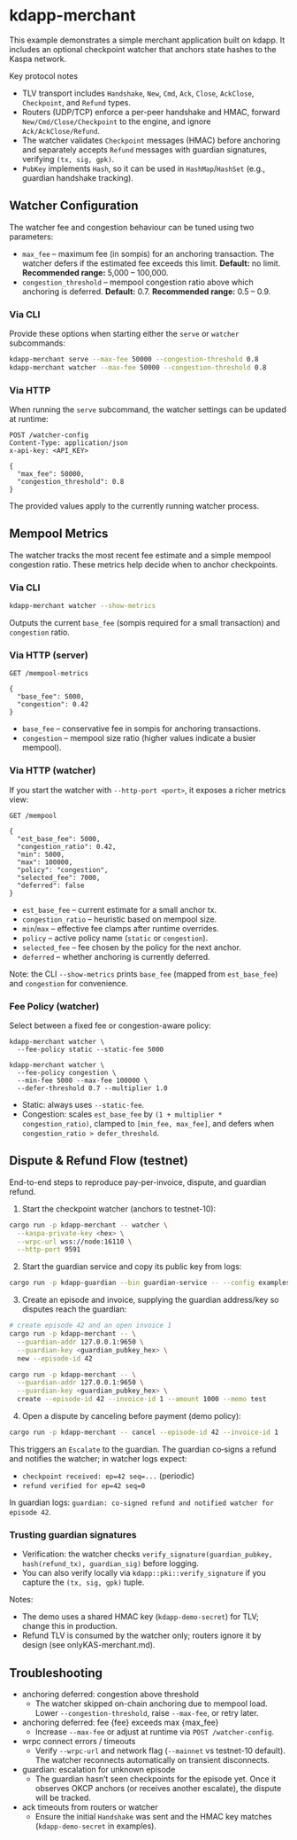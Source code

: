 # kdapp-merchant

This example demonstrates a simple merchant application built on kdapp. It includes an optional checkpoint watcher that anchors state hashes to the Kaspa network.

Key protocol notes
- TLV transport includes `Handshake`, `New`, `Cmd`, `Ack`, `Close`, `AckClose`, `Checkpoint`, and `Refund` types.
- Routers (UDP/TCP) enforce a per-peer handshake and HMAC, forward `New/Cmd/Close/Checkpoint` to the engine, and ignore `Ack/AckClose/Refund`.
- The watcher validates `Checkpoint` messages (HMAC) before anchoring and separately accepts `Refund` messages with guardian signatures, verifying `(tx, sig, gpk)`.
- `PubKey` implements `Hash`, so it can be used in `HashMap`/`HashSet` (e.g., guardian handshake tracking).

## Watcher Configuration

The watcher fee and congestion behaviour can be tuned using two parameters:

- `max_fee` – maximum fee (in sompis) for an anchoring transaction. The watcher defers if the estimated fee exceeds this limit. **Default:** no limit. **Recommended range:** 5,000 – 100,000.
- `congestion_threshold` – mempool congestion ratio above which anchoring is deferred. **Default:** 0.7. **Recommended range:** 0.5 – 0.9.

### Via CLI

Provide these options when starting either the `serve` or `watcher` subcommands:

```bash
kdapp-merchant serve --max-fee 50000 --congestion-threshold 0.8
kdapp-merchant watcher --max-fee 50000 --congestion-threshold 0.8
```

### Via HTTP

When running the `serve` subcommand, the watcher settings can be updated at runtime:

```http
POST /watcher-config
Content-Type: application/json
x-api-key: <API_KEY>

{
  "max_fee": 50000,
  "congestion_threshold": 0.8
}
```

The provided values apply to the currently running watcher process.

## Mempool Metrics

The watcher tracks the most recent fee estimate and a simple mempool congestion ratio. These metrics help decide when to anchor
checkpoints.

### Via CLI

```bash
kdapp-merchant watcher --show-metrics
```

Outputs the current `base_fee` (sompis required for a small transaction) and `congestion` ratio.

### Via HTTP (server)

```http
GET /mempool-metrics

{
  "base_fee": 5000,
  "congestion": 0.42
}
```

- `base_fee` – conservative fee in sompis for anchoring transactions.
- `congestion` – mempool size ratio (higher values indicate a busier mempool).

### Via HTTP (watcher)

If you start the watcher with `--http-port <port>`, it exposes a richer metrics view:

```http
GET /mempool

{
  "est_base_fee": 5000,
  "congestion_ratio": 0.42,
  "min": 5000,
  "max": 100000,
  "policy": "congestion",
  "selected_fee": 7000,
  "deferred": false
}
```

- `est_base_fee` – current estimate for a small anchor tx.
- `congestion_ratio` – heuristic based on mempool size.
- `min`/`max` – effective fee clamps after runtime overrides.
- `policy` – active policy name (`static` or `congestion`).
- `selected_fee` – fee chosen by the policy for the next anchor.
- `deferred` – whether anchoring is currently deferred.

Note: the CLI `--show-metrics` prints `base_fee` (mapped from `est_base_fee`) and `congestion` for convenience.

### Fee Policy (watcher)

Select between a fixed fee or congestion-aware policy:

```
kdapp-merchant watcher \
  --fee-policy static --static-fee 5000

kdapp-merchant watcher \
  --fee-policy congestion \
  --min-fee 5000 --max-fee 100000 \
  --defer-threshold 0.7 --multiplier 1.0
```

- Static: always uses `--static-fee`.
- Congestion: scales `est_base_fee` by `(1 + multiplier * congestion_ratio)`, clamped to `[min_fee, max_fee]`, and defers when `congestion_ratio > defer_threshold`.

## Dispute & Refund Flow (testnet)

End-to-end steps to reproduce pay-per-invoice, dispute, and guardian refund.

1) Start the checkpoint watcher (anchors to testnet-10):

```sh
cargo run -p kdapp-merchant -- watcher \
  --kaspa-private-key <hex> \
  --wrpc-url wss://node:16110 \
  --http-port 9591
```

2) Start the guardian service and copy its public key from logs:

```sh
cargo run -p kdapp-guardian --bin guardian-service -- --config examples/kdapp-guardian/config.toml
```

3) Create an episode and invoice, supplying the guardian address/key so disputes reach the guardian:

```sh
# create episode 42 and an open invoice 1
cargo run -p kdapp-merchant -- \
  --guardian-addr 127.0.0.1:9650 \
  --guardian-key <guardian_pubkey_hex> \
  new --episode-id 42

cargo run -p kdapp-merchant -- \
  --guardian-addr 127.0.0.1:9650 \
  --guardian-key <guardian_pubkey_hex> \
  create --episode-id 42 --invoice-id 1 --amount 1000 --memo test
```

4) Open a dispute by canceling before payment (demo policy):

```sh
cargo run -p kdapp-merchant -- cancel --episode-id 42 --invoice-id 1
```

This triggers an `Escalate` to the guardian. The guardian co‑signs a refund and notifies the watcher; in watcher logs expect:

- `checkpoint received: ep=42 seq=...` (periodic)
- `refund verified for ep=42 seq=0`

In guardian logs: `guardian: co-signed refund and notified watcher for episode 42`.

### Trusting guardian signatures

- Verification: the watcher checks `verify_signature(guardian_pubkey, hash(refund_tx), guardian_sig)` before logging.
- You can also verify locally via `kdapp::pki::verify_signature` if you capture the `(tx, sig, gpk)` tuple.

Notes:
- The demo uses a shared HMAC key (`kdapp-demo-secret`) for TLV; change this in production.
- Refund TLV is consumed by the watcher only; routers ignore it by design (see onlyKAS-merchant.md).

## Troubleshooting

- anchoring deferred: congestion above threshold
  - The watcher skipped on-chain anchoring due to mempool load. Lower `--congestion-threshold`, raise `--max-fee`, or retry later.
- anchoring deferred: fee {fee} exceeds max {max_fee}
  - Increase `--max-fee` or adjust at runtime via `POST /watcher-config`.
- wrpc connect errors / timeouts
  - Verify `--wrpc-url` and network flag (`--mainnet` vs testnet-10 default). The watcher reconnects automatically on transient disconnects.
- guardian: escalation for unknown episode
  - The guardian hasn’t seen checkpoints for the episode yet. Once it observes OKCP anchors (or receives another escalate), the dispute will be tracked.
- ack timeouts from routers or watcher
  - Ensure the initial `Handshake` was sent and the HMAC key matches (`kdapp-demo-secret` in examples).
